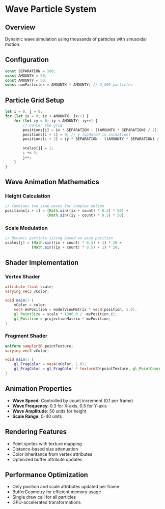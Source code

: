 # Wave Particle System

## Overview
Dynamic wave simulation using thousands of particles with sinusoidal motion.

## Configuration
```javascript
const SEPARATION = 100;
const AMOUNTX = 50;
const AMOUNTY = 50;
const numParticles = AMOUNTX * AMOUNTY; // 2,500 particles
```

## Particle Grid Setup
```javascript
let i = 0, j = 0;
for (let ix = 0; ix < AMOUNTX; ix++) {
    for (let iy = 0; iy < AMOUNTY; iy++) {
        // Center the grid
        positions[i] = ix * SEPARATION - ((AMOUNTX * SEPARATION) / 2); // x
        positions[i + 1] = 0; // y (updated in animation)
        positions[i + 2] = iy * SEPARATION - ((AMOUNTY * SEPARATION) / 2); // z
        
        scales[j] = 1;
        i += 3;
        j++;
    }
}
```

## Wave Animation Mathematics

### Height Calculation
```javascript
// Combines two sine waves for complex motion
positions[i + 1] = (Math.sin((ix + count) * 0.3) * 50) + 
                   (Math.sin((iy + count) * 0.5) * 50);
```

### Scale Modulation
```javascript
// Dynamic particle sizing based on wave position
scales[j] = (Math.sin((ix + count) * 0.3) + 1) * 20 + 
            (Math.sin((iy + count) * 0.5) + 1) * 20;
```

## Shader Implementation

### Vertex Shader
```glsl
attribute float scale;
varying vec3 vColor;

void main() {
    vColor = color;
    vec4 mvPosition = modelViewMatrix * vec4(position, 1.0);
    gl_PointSize = scale * (300.0 / -mvPosition.z);
    gl_Position = projectionMatrix * mvPosition;
}
```

### Fragment Shader
```glsl
uniform sampler2D pointTexture;
varying vec3 vColor;

void main() {
    gl_FragColor = vec4(vColor, 1.0);
    gl_FragColor = gl_FragColor * texture2D(pointTexture, gl_PointCoord);
}
```

## Animation Properties
- **Wave Speed**: Controlled by count increment (0.1 per frame)
- **Wave Frequency**: 0.3 for X-axis, 0.5 for Y-axis
- **Wave Amplitude**: 50 units for height
- **Scale Range**: 0-40 units

## Rendering Features
- Point sprites with texture mapping
- Distance-based size attenuation
- Color inheritance from vertex attributes
- Optimized buffer attribute updates

## Performance Optimization
- Only position and scale attributes updated per frame
- BufferGeometry for efficient memory usage
- Single draw call for all particles
- GPU-accelerated transformations